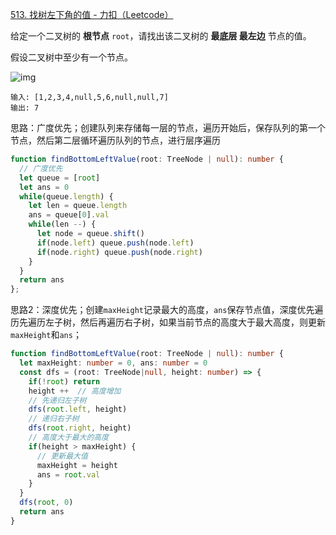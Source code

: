 [513. 找树左下角的值 - 力扣（Leetcode）](https://leetcode.cn/problems/find-bottom-left-tree-value/description/)

给定一个二叉树的 **根节点** `root`，请找出该二叉树的 **最底层 最左边** 节点的值。

假设二叉树中至少有一个节点。

![img](https://assets.leetcode.com/uploads/2020/12/14/tree2.jpg)

```
输入: [1,2,3,4,null,5,6,null,null,7]
输出: 7
```

思路：广度优先；创建队列来存储每一层的节点，遍历开始后，保存队列的第一个节点，然后第二层循环遍历队列的节点，进行层序遍历

```typescript
function findBottomLeftValue(root: TreeNode | null): number {
  // 广度优先
  let queue = [root]
  let ans = 0
  while(queue.length) {
    let len = queue.length
    ans = queue[0].val
    while(len --) {
      let node = queue.shift()
      if(node.left) queue.push(node.left)
      if(node.right) queue.push(node.right)
    }
  }
  return ans
};
```

思路2：深度优先；创建`maxHeight`记录最大的高度，`ans`保存节点值，深度优先遍历先遍历左子树，然后再遍历右子树，如果当前节点的高度大于最大高度，则更新`maxHeight`和`ans`；

```typescript
function findBottomLeftValue(root: TreeNode | null): number {
  let maxHeight: number = 0, ans: number = 0
  const dfs = (root: TreeNode|null, height: number) => {
    if(!root) return
    height ++  // 高度增加
    // 先递归左子树
    dfs(root.left, height)
    // 递归右子树
    dfs(root.right, height)
    // 高度大于最大的高度
    if(height > maxHeight) {
      // 更新最大值
      maxHeight = height
      ans = root.val
    }
  }
  dfs(root, 0)
  return ans
}
```

